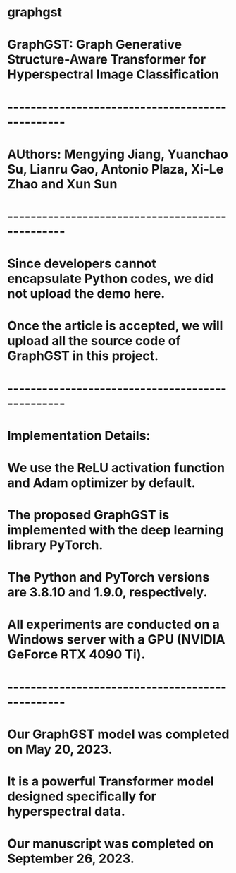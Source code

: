 # graphgst
#
# GraphGST: Graph Generative Structure-Aware Transformer for Hyperspectral Image Classification
# ------------------------------------------------
# AUthors: Mengying Jiang, Yuanchao Su, Lianru Gao, Antonio Plaza, Xi-Le Zhao and Xun Sun
# ------------------------------------------------
# Since developers cannot encapsulate Python codes, we did not upload the demo here.
# Once the article is accepted, we will upload all the source code of GraphGST in this project.
# ------------------------------------------------
# Implementation Details:
#
# We use the ReLU activation function and Adam optimizer by default. 
# The proposed GraphGST is implemented with the deep learning library PyTorch. 
# The Python and PyTorch versions are 3.8.10 and 1.9.0, respectively. 
# All experiments are conducted on a Windows server with a GPU (NVIDIA GeForce RTX 4090 Ti).
# ------------------------------------------------
# Our GraphGST model was completed on May 20, 2023. 
# It is a powerful Transformer model designed specifically for hyperspectral data.
# Our manuscript was completed on September 26, 2023.
